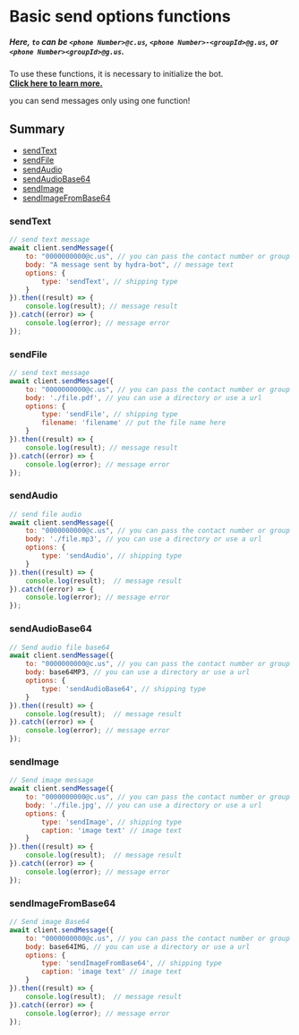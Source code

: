 # Basic send options functions

##### Here, `to` can be `<phone Number>@c.us`, `<phone Number>-<groupId>@g.us`, or `<phone Number><groupId>@g.us`.

To use these functions, it is necessary to initialize the bot.  
[**Click here to learn more.**](../Getting%20Started/start_bot.html)

you can send messages only using one function!

## Summary
 - [sendText](#sendtext)
 - [sendFile](#sendfile)
 - [sendAudio](#sendaudio)
 - [sendAudioBase64](#sendaudiobase64)
 - [sendImage](#sendimage)
 - [sendImageFromBase64](#sendimageFromBase64)


### sendText

```javascript
// send text message
await client.sendMessage({
    to: "0000000000@c.us", // you can pass the contact number or group number
    body: "A message sent by hydra-bot", // message text
    options: {
        type: 'sendText', // shipping type
    }
}).then((result) => {
    console.log(result); // message result
}).catch((error) => {
    console.log(error); // message error
});
```

### sendFile

```javascript
// send text message
await client.sendMessage({
    to: "0000000000@c.us", // you can pass the contact number or group number
    body: './file.pdf', // you can use a directory or use a url
    options: {
        type: 'sendFile', // shipping type
        filename: 'filename' // put the file name here
    }
}).then((result) => {
    console.log(result); // message result
}).catch((error) => {
    console.log(error); // message error
});
```

### sendAudio

```javascript
// send file audio
await client.sendMessage({
    to: "0000000000@c.us", // you can pass the contact number or group number
    body: './file.mp3', // you can use a directory or use a url
    options: {
        type: 'sendAudio', // shipping type
    }
}).then((result) => {
    console.log(result);  // message result
}).catch((error) => {
    console.log(error); // message error
});
```

### sendAudioBase64

```javascript
// Send audio file base64
await client.sendMessage({
    to: "0000000000@c.us", // you can pass the contact number or group number
    body: base64MP3, // you can use a directory or use a url
    options: {
        type: 'sendAudioBase64', // shipping type
    }
}).then((result) => {
    console.log(result);  // message result
}).catch((error) => {
    console.log(error); // message error
});
```

### sendImage 

```javascript
// Send image message 
await client.sendMessage({
    to: "0000000000@c.us", // you can pass the contact number or group number
    body: './file.jpg', // you can use a directory or use a url
    options: {
        type: 'sendImage', // shipping type
        caption: 'image text' // image text
    }
}).then((result) => {
    console.log(result);  // message result
}).catch((error) => {
    console.log(error); // message error
});
```

### sendImageFromBase64

```javascript
// Send image Base64
await client.sendMessage({
    to: "0000000000@c.us", // you can pass the contact number or group number
    body: base64IMG, // you can use a directory or use a url
    options: {
        type: 'sendImageFromBase64', // shipping type
        caption: 'image text' // image text
    }
}).then((result) => {
    console.log(result);  // message result
}).catch((error) => {
    console.log(error); // message error
});
```
